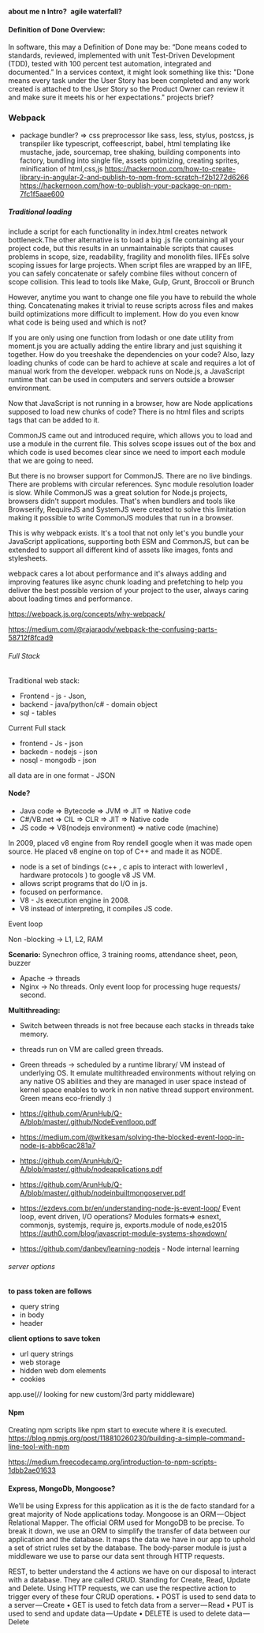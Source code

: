 ﻿**about me n Intro?**
﻿
**agile waterfall?**

#### Definition of Done Overview:
In software, this may a Definition of Done may be: “Done means coded to standards, reviewed, implemented with unit Test-Driven Development (TDD), tested with 100 percent test automation, integrated and documented.”
In a services context, it might look something like this: "Done means every task under the User Story has been completed and any work created is attached to the User Story so the Product Owner can review it and make sure it meets his or her expectations."
projects brief?

### Webpack
 - package bundler?
 => css preprocessor like sass, less, stylus, postcss, js transpiler like typescript, coffeescript, babel, html templating like mustache, jade, sourcemap, tree shaking, building components into factory, bundling into single file, assets optimizing, creating sprites, minification of html,css,js
https://hackernoon.com/how-to-create-library-in-angular-2-and-publish-to-npm-from-scratch-f2b1272d6266
https://hackernoon.com/how-to-publish-your-package-on-npm-7fc1f5aae600

##### Traditional loading
 include a script for each functionality in index.html creates network bottleneck.The other alternative is to load a big .js file containing all your project code, but this results in an unmaintainable scripts that causes problems in scope, size, readability, fragility and monolith files.
IIFEs solve scoping issues for large projects. When script files are wrapped by an IIFE, you can safely concatenate or safely combine files without concern of scope collision. This lead to tools like Make, Gulp, Grunt, Broccoli or Brunch

However, anytime you want to change one file you have to rebuild the whole thing. Concatenating makes it trivial to reuse scripts across files and makes build optimizations more difficult to implement. How do you even know what code is being used and which is not?

If you are only using one function from lodash or one date utility from moment.js you are actually adding the entire library and just squishing it together. How do you treeshake the dependencies on your code? Also, lazy loading chunks of code can be hard to achieve at scale and requires a lot of manual work from the developer.
webpack runs on Node.js, a JavaScript runtime that can be used in computers and servers outside a browser environment.

Now that JavaScript is not running in a browser, how are Node applications supposed to load new chunks of code? There is no html files and scripts tags that can be added to it.

CommonJS came out and introduced require, which allows you to load and use a module in the current file. This solves scope issues out of the box and which code is used becomes clear since we need to import each module that we are going to need.

But there is no browser support for CommonJS. There are no live bindings. There are problems with circular references. Sync module resolution loader is slow. While CommonJS was a great solution for Node.js projects, browsers didn't support modules. That's when bundlers and tools like Browserify, RequireJS and SystemJS were created to solve this limitation making it possible to write CommonJS modules that run in a browser.

This is why webpack exists. It's a tool that not only let's you bundle your JavaScript applications, supporting both ESM and CommonJS, but can be extended to support all different kind of assets like images, fonts and stylesheets.

webpack cares a lot about performance and it's always adding and improving features like async chunk loading and prefetching to help you deliver the best possible version of your project to the user, always caring about loading times and performance.

https://webpack.js.org/concepts/why-webpack/

https://medium.com/@rajaraodv/webpack-the-confusing-parts-58712f8fcad9

###### Full Stack
Traditional web stack: 
 - Frontend - js - Json, 
 - backend - java/python/c# -  domain object
 - sql - tables

Current Full stack
 - frontend - Js - json
 - backedn - nodejs - json
 - nosql - mongodb - json

 all data are in one format - JSON

#### Node?

- Java code => Bytecode => JVM => JIT => Native code 
- C#/VB.net => CIL => CLR => JIT => Native code
- JS code => V8(nodejs environment) => native code (machine)

In 2009, placed v8 engine from Roy rendell google when it was made open source. He placed v8 engine on top of C++ and made it as NODE.

- node is a set of bindings (c++ , c apis to interact with lowerlevl , hardware protocols ) to google v8 JS VM.
- allows script programs that do I/O in js.
- focused on performance.
- V8 - Js execution engine in 2008.
- V8 instead of interpreting, it compiles JS code. 

Event loop 

Non -blocking -> L1, L2, RAM

**Scenario:**
Synechron office, 3 training rooms, attendance sheet, peon, buzzer

- Apache -> threads
- Nginx  -> No threads. Only event loop for processing huge requests/ second.

**Multithreading:** 
- Switch between threads is not free because each stacks in threads take memory.

- threads run on VM are called green threads.

- Green threads -> scheduled by a runtime library/ VM instead of underlying OS. It emulate multithreaded environments without relying on any native OS abilities and they are managed in user space instead of kernel space enables to work in non native thread support environment. Green means eco-friendly :)

- https://github.com/ArunHub/Q-A/blob/master/.github/NodeEventloop.pdf
- https://medium.com/@witkesam/solving-the-blocked-event-loop-in-node-js-abb6cac281a7
- https://github.com/ArunHub/Q-A/blob/master/.github/nodeapplications.pdf
- https://github.com/ArunHub/Q-A/blob/master/.github/nodeinbuiltmongoserver.pdf

- https://ezdevs.com.br/en/understanding-node-js-event-loop/
Event loop, event driven, I/O operations?
Modules formats=> esnext, commonjs, systemjs, require js, exports.module of node,es2015 
https://auth0.com/blog/javascript-module-systems-showdown/

- https://github.com/danbev/learning-nodejs - Node internal learning 


###### server options
**to pass token are follows**

- query string
- in body
- header

**client options to save token**
- url query strings
- web storage
- hidden web dom elements
- cookies

app.use(// looking for new custom/3rd party middleware)

#### Npm
Creating npm scripts like npm start to execute where it is executed.
https://blog.npmjs.org/post/118810260230/building-a-simple-command-line-tool-with-npm

https://medium.freecodecamp.org/introduction-to-npm-scripts-1dbb2ae01633


#### Express, MongoDb, Mongoose?
We’ll be using Express for this application as it is the de facto standard for a great majority of Node applications today. Mongoose is an ORM — Object Relational Mapper. The official ORM used for MongoDB to be precise. To break it down, we use an ORM to simplify the transfer of data between our application and the database. It maps the data we have in our app to uphold a set of strict rules set by the database. The body-parser module is just a middleware we use to parse our data sent through HTTP requests.

REST, to better understand the 4 actions we have on our disposal to interact with a database. They are called CRUD. Standing for Create, Read, Update and Delete. Using HTTP requests, we can use the respective action to trigger every of these four CRUD operations.
•	POST is used to send data to a server — Create
•	GET is used to fetch data from a server — Read
•	PUT is used to send and update data — Update
•	DELETE is used to delete data — Delete
